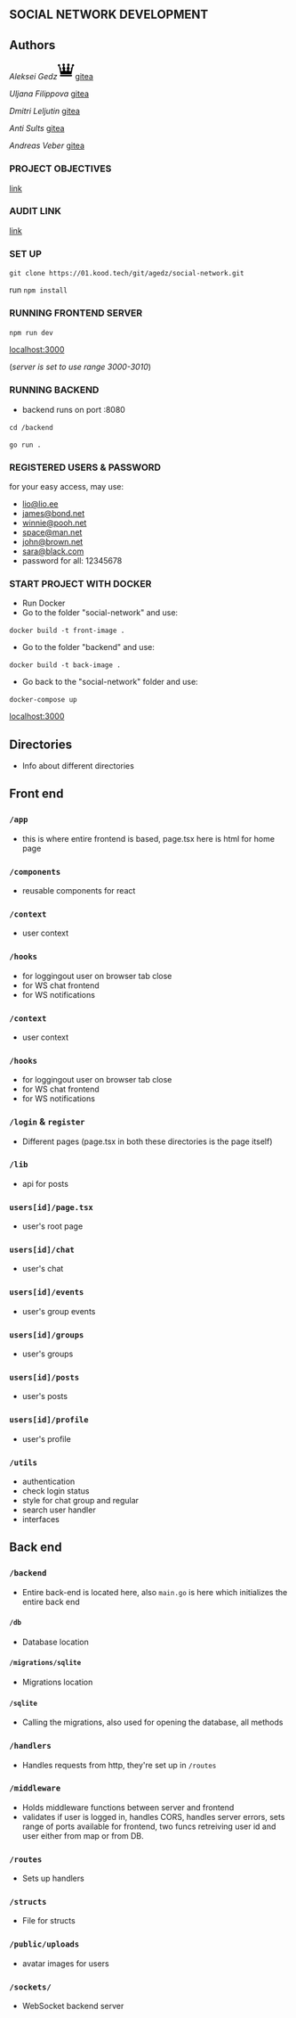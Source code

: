 ## SOCIAL NETWORK DEVELOPMENT

## Authors

_Aleksei Gedz_![fa-crown](/public/image/crown.png)[gitea](https://01.kood.tech/git/agedz)

_Uljana Filippova_ [gitea](https://01.kood.tech/git/ufilippo)

_Dmitri Leljutin_ [gitea](https://01.kood.tech/git/dleljuti)

_Anti Sults_ [gitea](https://01.kood.tech/git/antisults)

_Andreas Veber_ [gitea](https://01.kood.tech/git/aveber)


### PROJECT OBJECTIVES
[link](https://github.com/01-edu/public/tree/master/subjects/social-network)

### AUDIT LINK
[link](https://github.com/01-edu/public/tree/master/subjects/social-network/audit)

### SET UP
```
git clone https://01.kood.tech/git/agedz/social-network.git
```

run `npm install`
### RUNNING FRONTEND SERVER

`npm run dev`


[localhost:3000](http://localhost:3000)

(_server is set to use range 3000-3010_)

### RUNNING BACKEND
- backend runs on port :8080
  
`cd /backend`

`go run .`

### REGISTERED USERS & PASSWORD
for your easy access, may use:
- lio@lio.ee
- james@bond.net
- winnie@pooh.net
- space@man.net
- john@brown.net
- sara@black.com
- password for all:
12345678

### START PROJECT WITH DOCKER
- Run Docker
- Go to the folder "social-network" and use:


`docker build -t front-image .`

- Go to the folder "backend" and use:

`docker build -t back-image .`

- Go back to the "social-network" folder and use:

`docker-compose up`

[localhost:3000](http://localhost:3000)

## Directories
- Info about different directories

## Front end
### `/app`
- this is where entire frontend is based, page.tsx here is html for home page

### `/components`
- reusable components for react

### `/context`
- user context

### `/hooks`
- for loggingout user on browser tab close
- for WS chat frontend
- for WS notifications

### `/context`
- user context

### `/hooks`
- for loggingout user on browser tab close
- for WS chat frontend
- for WS notifications

### `/login` & `register`
- Different pages (page.tsx in both these directories is the page itself)

### `/lib`
- api for posts

### `users[id]/page.tsx`
- user's root page

### `users[id]/chat`
- user's chat

### `users[id]/events`
- user's group events

### `users[id]/groups`
- user's groups

### `users[id]/posts`
- user's posts

### `users[id]/profile`
- user's profile

### `/utils`
- authentication
- check login status
- style for chat group and regular
- search user handler
- interfaces

## Back end

### `/backend`
- Entire back-end is located here, also `main.go` is here which initializes the entire back end

#### `/db`
- Database location

#### `/migrations/sqlite`
- Migrations location

#### `/sqlite`
- Calling the migrations, also used for opening the database, all methods

### `/handlers`
- Handles requests from http, they're set up in `/routes`  

### `/middleware`
- Holds middleware functions between server and frontend  
- validates if user is logged in, handles CORS, handles server errors, sets range of ports available for frontend, two funcs retreiving user id and user either from map or from DB. 

### `/routes`
- Sets up handlers

### `/structs`
- File for structs

### `/public/uploads`
-  avatar images for users

### `/sockets/`
- WebSocket backend server

